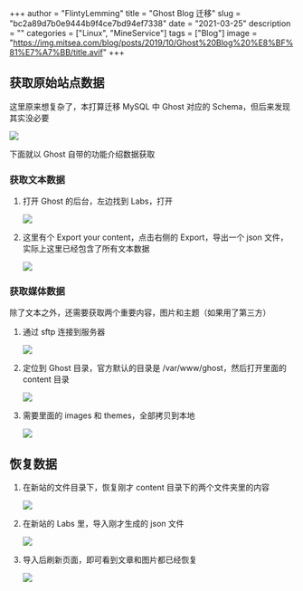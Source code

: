 +++
author = "FlintyLemming"
title = "Ghost Blog 迁移"
slug = "bc2a89d7b0e9444b9f4ce7bd94ef7338"
date = "2021-03-25"
description = ""
categories = ["Linux", "MineService"]
tags = ["Blog"]
image = "https://img.mitsea.com/blog/posts/2019/10/Ghost%20Blog%20%E8%BF%81%E7%A7%BB/title.avif"
+++

## 获取原始站点数据

这里原来想复杂了，本打算迁移 MySQL 中 Ghost 对应的 Schema，但后来发现其实没必要

![](https://img.mitsea.com/blog/posts/2019/10/Ghost%20Blog%20%E8%BF%81%E7%A7%BB/1.avif)

下面就以 Ghost 自带的功能介绍数据获取

### 获取文本数据

1. 打开 Ghost 的后台，左边找到 Labs，打开

    ![](https://img.mitsea.com/blog/posts/2019/10/Ghost%20Blog%20%E8%BF%81%E7%A7%BB/2.avif)

2. 这里有个 Export your content，点击右侧的 Export，导出一个 json 文件，实际上这里已经包含了所有文本数据

    ![](https://img.mitsea.com/blog/posts/2019/10/Ghost%20Blog%20%E8%BF%81%E7%A7%BB/3.avif)

### 获取媒体数据

除了文本之外，还需要获取两个重要内容，图片和主题（如果用了第三方）

1. 通过 sftp 连接到服务器

    ![](https://img.mitsea.com/blog/posts/2019/10/Ghost%20Blog%20%E8%BF%81%E7%A7%BB/4.avif)

2. 定位到 Ghost 目录，官方默认的目录是 /var/www/ghost，然后打开里面的 content 目录

    ![](https://img.mitsea.com/blog/posts/2019/10/Ghost%20Blog%20%E8%BF%81%E7%A7%BB/5.avif)

3. 需要里面的 images 和 themes，全部拷贝到本地

    ![](https://img.mitsea.com/blog/posts/2019/10/Ghost%20Blog%20%E8%BF%81%E7%A7%BB/6.avif)

## 恢复数据

1. 在新站的文件目录下，恢复刚才 content 目录下的两个文件夹里的内容

    ![](https://img.mitsea.com/blog/posts/2019/10/Ghost%20Blog%20%E8%BF%81%E7%A7%BB/7.avif)

2. 在新站的 Labs 里，导入刚才生成的 json 文件

    ![](https://img.mitsea.com/blog/posts/2019/10/Ghost%20Blog%20%E8%BF%81%E7%A7%BB/8.avif)

3. 导入后刷新页面，即可看到文章和图片都已经恢复

    ![](https://img.mitsea.com/blog/posts/2019/10/Ghost%20Blog%20%E8%BF%81%E7%A7%BB/9.avif)